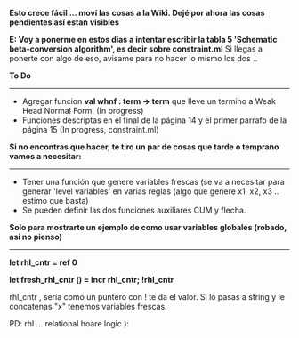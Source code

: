 **Esto crece fácil ... moví las cosas a la Wiki. Dejé por ahora las cosas pendientes así estan visibles**

**E: Voy a ponerme en estos dias a intentar escribir la tabla 5 'Schematic beta-conversion algorithm', es decir sobre constraint.ml**
Si llegas a ponerte con algo de eso, avisame para no hacer lo mismo los dos ..

**To Do** 
***
   * Agregar funcion **val whnf : term -> term** que lleve un termino a Weak Head Normal Form. (In progress) 
   * Funciones descriptas en el final de la página 14 y el primer parrafo de la página 15 (In progress, constraint.ml)

**Si no encontras que hacer, te tiro un par de cosas que tarde o temprano vamos a necesitar:**
***
   * Tener una función que genere variables frescas (se va a necesitar para generar 'level variables' en varias reglas (algo que genere x1, x2, x3 .. estimo que basta)
   * Se pueden definir las dos funciones auxiliares CUM y flecha.


**Solo para mostrarte un ejemplo de como usar variables globales (robado, asi no pienso)**
***
**let rhl_cntr = ref 0**

**let fresh_rhl_cntr () = incr rhl_cntr; !rhl_cntr**

rhl_cntr , sería como un puntero con ! te da el valor. Si lo pasas a string y le concatenas "x" tenemos variables frescas.

PD: rhl ... relational hoare logic ): 